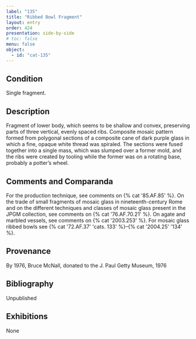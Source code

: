 ```yaml
---
label: "135"
title: "Ribbed Bowl Fragment"
layout: entry
order: 424
presentation: side-by-side
# toc: false
menu: false
object:
  - id: "cat-135"
---
```


## Condition

Single fragment.

## Description

Fragment of lower body, which seems to be shallow and convex, preserving parts of three vertical, evenly spaced ribs. Composite mosaic pattern formed from polygonal sections of a composite cane of dark purple glass in which a fine, opaque white thread was spiraled. The sections were fused together into a single mass, which was slumped over a former mold, and the ribs were created by tooling while the former was on a rotating base, probably a potter’s wheel.

## Comments and Comparanda

For the production technique, see comments on {% cat '85.AF.85' %}. On the trade of small fragments of mosaic glass in nineteenth-century Rome and on the different techniques and classes of mosaic glass present in the JPGM collection, see comments on {% cat '76.AF.70.21' %}. On agate and marbled vessels, see comments on {% cat '2003.253' %}. For mosaic glass ribbed bowls see {% cat '72.AF.37' 'cats. 133' %}–{% cat '2004.25' '134' %}.

## Provenance

By 1976, Bruce McNall, donated to the J. Paul Getty Museum, 1976

## Bibliography

Unpublished

## Exhibitions

None